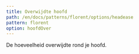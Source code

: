 ```yaml
---
title: Overwijdte hoofd
path: /en/docs/patterns/florent/options/headease
pattern: florent
option: hoofdOver
---
```


De hoeveelheid overwijdte rond je hoofd.